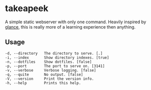 takeapeek
=========


A simple static webserver with only one command. Heavily inspired by [glance](https://github.com/jarofghosts/glance), this is really more of a learning experience then anything.

Usage
-----

    -d, --directory   The directory to serve. [.]
    -i, --index       Show directory indexes. [true]
    -n, --dotfiles    Show dotfiles. [false]
    -p, --port        The port to serve on. [3141]
    -v, --verbose     Verbose logging. [false]
    -q, --quite       No output. [false]
    -V, --version     Print the version info.
    -h, --help        Prints this help.
